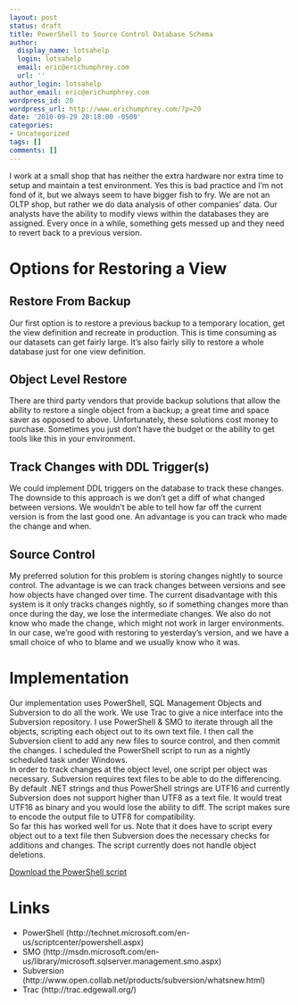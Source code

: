 ```yaml
---
layout: post
status: draft
title: PowerShell to Source Control Database Schema
author:
  display_name: lotsahelp
  login: lotsahelp
  email: eric@erichumphrey.com
  url: ''
author_login: lotsahelp
author_email: eric@erichumphrey.com
wordpress_id: 20
wordpress_url: http://www.erichumphrey.com/?p=20
date: '2010-09-29 20:18:00 -0500'
categories:
- Uncategorized
tags: []
comments: []
---
```

<p>I work at a small shop that has neither the extra hardware nor extra time to setup and maintain a test environment. Yes this is bad practice and I&rsquo;m not fond of it, but we always seem to have bigger fish to fry. We are not an OLTP shop, but rather we do data analysis of other companies&rsquo; data.  Our analysts have the ability to modify views within the databases they are assigned. Every once in a while, something gets messed up and they need to revert back to a previous version.<br />
<h1>Options for Restoring a View</h1>
<h2>Restore From Backup</h2>
<p>Our first option is to restore a previous backup to a temporary location, get the view definition and recreate in production. This is time consuming as our datasets can get fairly large. It&rsquo;s also fairly silly to restore a whole database just for one view definition.<br />
<h2>Object Level Restore</h2>
<p>There are third party vendors that provide backup solutions that allow the ability to restore a single object from a backup; a great time and space saver as opposed to above. Unfortunately, these solutions cost money to purchase. Sometimes you just don&rsquo;t have the budget or the ability to get tools like this in your environment.<br />
<h2>Track Changes with DDL Trigger(s)</h2>
<p>We could implement DDL triggers on the database to track these changes. The downside to this approach is we don&rsquo;t get a diff of what changed between versions. We wouldn&rsquo;t be able to tell how far off the current version is from the last good one. An advantage is you can track who made the change and when.<br />
<h2>Source Control</h2>
<p>My preferred solution for this problem is storing changes nightly to source control. The advantage is we can track changes between versions and see how objects have changed over time. The current disadvantage with this system is it only tracks changes nightly, so if something changes more than once during the day, we lose the intermediate changes. We also do not know who made the change, which might not work in larger environments. In our case, we&rsquo;re good with restoring to yesterday&rsquo;s version, and we have a small choice of who to blame and we usually know who it was.<br />
<h1>Implementation</h1>
<p>Our implementation uses PowerShell, SQL Management Objects and Subversion to do all the work. We use Trac to give a nice interface into the Subversion repository. I use PowerShell &amp; SMO to iterate through all the objects, scripting each object out to its own text file. I then call the Subversion client to add any new files to source control, and then commit the changes. I scheduled the PowerShell script to run as a nightly scheduled task under Windows.<br />In order to track changes at the object level, one script per object was necessary. Subversion requires text files to be able to do the differencing. By default .NET strings and thus PowerShell strings are UTF16 and currently Subversion does not support higher than UTF8 as a text file. It would treat UTF16 as binary and you would lose the ability to diff. The script makes sure to encode the output file to UTF8 for compatibility.<br />So far this has worked well for us. Note that it does have to script every object out to a text file then Subversion does the necessary checks for additions and changes. The script currently does not handle object deletions.</p>
<p><a href="http://dl.dropbox.com/u/10945833/ScriptOutDb.ps1">Download the PowerShell script</a><br />
<h1>Links</h1>
<p>
<ul>
<li>PowerShell (http://technet.microsoft.com/en-us/scriptcenter/powershell.aspx)</li>
<li>SMO (http://msdn.microsoft.com/en-us/library/microsoft.sqlserver.management.smo.aspx)</li>
<li>Subversion (http://www.open.collab.net/products/subversion/whatsnew.html)</li>
<li>Trac (http://trac.edgewall.org/)</li>
</ul>
